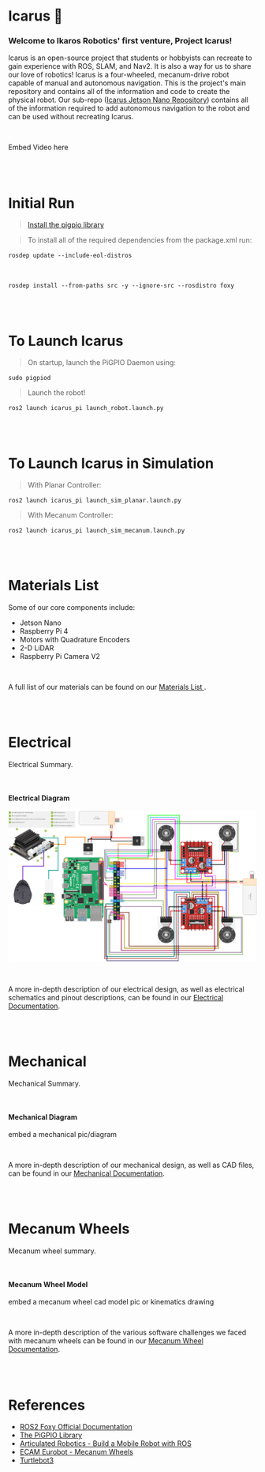 # Icarus 🪽

### Welcome to Ikaros Robotics' first venture, Project Icarus!

Icarus is an open-source project that students or hobbyists can recreate to gain experience with ROS, SLAM, and Nav2. It is also a way for us to share our love of robotics! Icarus is a four-wheeled, mecanum-drive robot capable of manual and autonomous navigation. This is the project's main repository and contains all of the information and code to create the physical robot. Our sub-repo ([Icarus Jetson Nano Repository](https://github.com/steelgit/icarus_nano)) contains all of the information required to add autonomous navigation to the robot and can be used without recreating Icarus.

<br />

Embed Video here

<br />
<br />

# Initial Run

>[Install the pigpio library](https://abyz.me.uk/rpi/pigpio/download.html)

>To install all of the required dependencies from the package.xml run:

    rosdep update --include-eol-distros    
<br />

    rosdep install --from-paths src -y --ignore-src --rosdistro foxy

<br />
<br />

# To Launch Icarus

>On startup, launch the PiGPIO Daemon using:

    sudo pigpiod

>Launch the robot!

    ros2 launch icarus_pi launch_robot.launch.py 

<br />
<br />

# To Launch Icarus in Simulation

>With Planar Controller:

    ros2 launch icarus_pi launch_sim_planar.launch.py 

>With Mecanum Controller:

    ros2 launch icarus_pi launch_sim_mecanum.launch.py 

<br />
<br />

# Materials List

Some of our core components include:

- Jetson Nano
- Raspberry Pi 4
- Motors with Quadrature Encoders
- 2-D LiDAR
- Raspberry Pi Camera V2

<br />

A full list of our materials can be found on our [Materials List ](https://github.com/steelgit/icarus_pi/blob/daedalus_main/docs/Materials%20List.pdf).

<br />
<br />

# Electrical

Electrical Summary.

<br />

#### Electrical Diagram

![Icarus Electrical Diagram](/docs/Electrical/Icarus%20Electrical%20Diagram.png "Icarus Electrical Diagram")

<br />

A more in-depth description of our electrical design, as well as electrical schematics and pinout descriptions, can be found in our [Electrical Documentation](https://github.com/steelgit/icarus_pi/blob/daedalus_main/docs/Electrical/Electrical%20README.md).

<br />
<br />

# Mechanical

Mechanical Summary.

<br />

#### Mechanical Diagram

embed a mechanical pic/diagram

<br />

A more in-depth description of our mechanical design, as well as CAD files, can be found in our [Mechanical Documentation](https://github.com/steelgit/icarus_pi/blob/daedalus_main/docs/Mechanical/Mechanical%20README.md).

<br />
<br />

# Mecanum Wheels

Mecanum wheel summary.

<br />

#### Mecanum Wheel Model

embed a mecanum wheel cad model pic or kinematics drawing

<br />

A more in-depth description of the various software challenges we faced with mecanum wheels can be found in our [Mecanum Wheel Documentation](https://github.com/steelgit/icarus_pi/blob/daedalus_main/docs/Mecanum%20Wheel%20README.md).

<br />
<br />

# References

- [ROS2 Foxy Official Documentation](https://docs.ros.org/en/foxy/index.html)
- [The PiGPIO Library](https://abyz.me.uk/rpi/pigpio/index.html)
- [Articulated Robotics - Build a Mobile Robot with ROS](https://articulatedrobotics.xyz/tutorials/mobile-robot/project-overview)
- [ECAM Eurobot - Mecanum Wheels](https://ecam-eurobot.github.io/Tutorials/mechanical/mecanum.html)
- [Turtlebot3](https://www.turtlebot.com/turtlebot3/)
